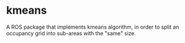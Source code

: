 # kmeans
A ROS package that implements kmeans algorithm, in order to split an occupancy grid into sub-areas with the "same" size.
